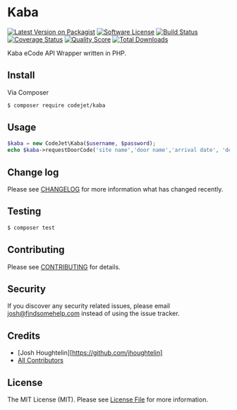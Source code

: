 # Kaba

[![Latest Version on Packagist][ico-version]][link-packagist]
[![Software License][ico-license]](LICENSE.md)
[![Build Status][ico-travis]][link-travis]
[![Coverage Status][ico-scrutinizer]][link-scrutinizer]
[![Quality Score][ico-code-quality]][link-code-quality]
[![Total Downloads][ico-downloads]][link-downloads]

Kaba eCode API Wrapper written in PHP.

## Install

Via Composer

``` bash
$ composer require codejet/kaba
```

## Usage

``` php
$kaba = new CodeJet\Kaba($username, $password);
echo $kaba->requestDoorCode('site name','door name','arrival date', 'departure date');
```

## Change log

Please see [CHANGELOG](CHANGELOG.md) for more information what has changed recently.

## Testing

``` bash
$ composer test
```

## Contributing

Please see [CONTRIBUTING](CONTRIBUTING.md) for details.

## Security

If you discover any security related issues, please email josh@findsomehelp.com instead of using the issue tracker.

## Credits

- [Josh Houghtelin][https://github.com/jhoughtelin]
- [All Contributors][link-contributors]

## License

The MIT License (MIT). Please see [License File](LICENSE.md) for more information.

[ico-version]: https://img.shields.io/packagist/v/codejet/kaba.svg?style=flat-square
[ico-license]: https://img.shields.io/badge/license-MIT-brightgreen.svg?style=flat-square
[ico-travis]: https://img.shields.io/travis/CodeJetNet/Kaba/master.svg?style=flat-square
[ico-scrutinizer]: https://img.shields.io/scrutinizer/coverage/g/CodeJetNet/Kaba.svg?style=flat-square
[ico-code-quality]: https://img.shields.io/scrutinizer/g/CodeJetNet/Kaba.svg?style=flat-square
[ico-downloads]: https://img.shields.io/packagist/dt/codejet/kaba.svg?style=flat-square

[link-packagist]: https://packagist.org/packages/codejet/kaba
[link-travis]: https://travis-ci.org/CodeJetNet/Kaba
[link-scrutinizer]: https://scrutinizer-ci.com/g/CodeJetNet/Kaba/code-structure
[link-code-quality]: https://scrutinizer-ci.com/g/CodeJetNet/Kaba
[link-downloads]: https://packagist.org/packages/codejet/kaba
[link-author]: https://github.com/CodeJetNet
[link-contributors]: ../../contributors
